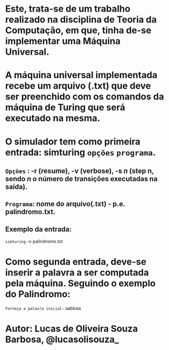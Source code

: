 # Este, trata-se de um trabalho realizado na disciplina de Teoria da Computação, em que, tinha de-se implementar uma Máquina Universal.
# A máquina universal implementada recebe um arquivo (.txt) que deve ser preenchido com os comandos da máquina de Turing que será executado na mesma. 

# O simulador tem como primeira entrada: simturing `opções` `programa`. 
## `Opções` : -r (resume), -v (verbose), -s <i>n</i> (step n, sendo <i>n</i> o número de transições executadas na saída).
## `Programa`: nome do arquivo(.txt) - p.e. palindromo.txt.
## Exemplo da entrada: 
`simturing` -v palindromo.txt

# Como segunda entrada, deve-se inserir a palavra a ser computada pela máquina. Seguindo o exemplo do Palindromo:
`Forneça a palavra inicial:` aabbaa

# Autor: Lucas de Oliveira Souza Barbosa, @lucasolisouza_
